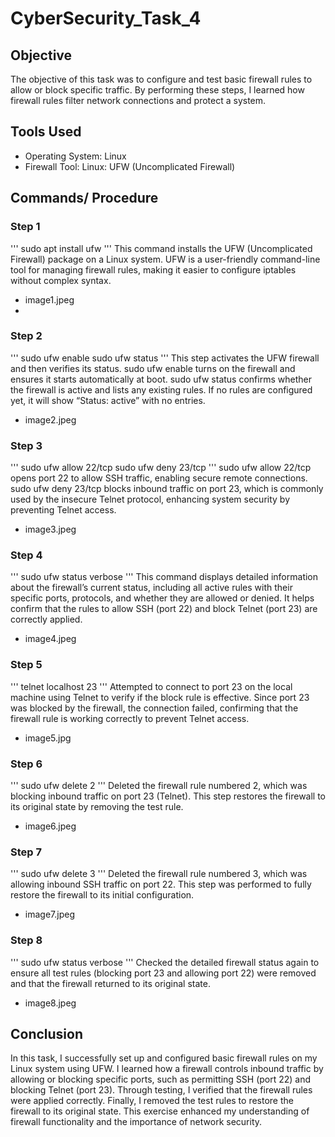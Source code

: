 # CyberSecurity_Task_4

## Objective
The objective of this task was to configure and test basic firewall rules to allow or block specific traffic. By performing these steps, I learned how firewall rules filter network connections and protect a system.

## Tools Used
- Operating System: Linux
- Firewall Tool:
           Linux: UFW (Uncomplicated Firewall)

## Commands/ Procedure
  ### Step 1
  ''' sudo apt install ufw '''
  This command installs the UFW (Uncomplicated Firewall) package on a Linux system. UFW is a user-friendly command-line tool for managing firewall rules, making it easier to configure          iptables without complex syntax.
  - image1.jpeg
  - 
  ### Step 2
  ''' sudo ufw enable
      sudo ufw status '''
  This step activates the UFW firewall and then verifies its status.
  sudo ufw enable turns on the firewall and ensures it starts automatically at boot.
  sudo ufw status confirms whether the firewall is active and lists any existing rules. If no rules are configured yet, it will show “Status: active” with no entries.
  - image2.jpeg
    
 ### Step 3
 ''' sudo ufw allow 22/tcp
     sudo ufw deny 23/tcp '''
 sudo ufw allow 22/tcp opens port 22 to allow SSH traffic, enabling secure remote connections.
 sudo ufw deny 23/tcp blocks inbound traffic on port 23, which is commonly used by the insecure Telnet protocol, enhancing system security by preventing Telnet access.    
 - image3.jpeg

 ### Step 4
 ''' sudo ufw status verbose '''
 This command displays detailed information about the firewall’s current status, including all active rules with their specific ports, protocols, and whether they are allowed or denied. It    helps confirm that the rules to allow SSH (port 22) and block Telnet (port 23) are correctly applied.
 - image4.jpeg

 ### Step 5
 ''' telnet localhost 23 '''
 Attempted to connect to port 23 on the local machine using Telnet to verify if the block rule is effective. Since port 23 was blocked by the firewall, the connection failed, confirming that  the firewall rule is working correctly to prevent Telnet access.
 - image5.jpg

 ### Step 6
 ''' sudo ufw delete 2 '''
 Deleted the firewall rule numbered 2, which was blocking inbound traffic on port 23 (Telnet). This step restores the firewall to its original state by removing the test rule.
 - image6.jpeg
   
 ### Step 7
 ''' sudo ufw delete 3 '''
 Deleted the firewall rule numbered 3, which was allowing inbound SSH traffic on port 22. This step was performed to fully restore the firewall to its initial configuration.
 - image7.jpeg
   
 ### Step 8
 ''' sudo ufw status verbose '''
 Checked the detailed firewall status again to ensure all test rules (blocking port 23 and allowing port 22) were removed and that the firewall returned to its original state.
 - image8.jpeg


## Conclusion
In this task, I successfully set up and configured basic firewall rules on my Linux system using UFW. I learned how a firewall controls inbound traffic by allowing or blocking specific ports, such as permitting SSH (port 22) and blocking Telnet (port 23). Through testing, I verified that the firewall rules were applied correctly. Finally, I removed the test rules to restore the firewall to its original state. This exercise enhanced my understanding of firewall functionality and the importance of network security.

